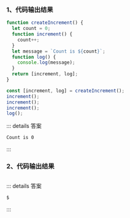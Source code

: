 ### 1、代码输出结果

```js
function createIncrement() {
  let count = 0;
  function increment() {
    count++;
  }
  let message = `Count is ${count}`;
  function log() {
    console.log(message);
  }
  return [increment, log];
}

const [increment, log] = createIncrement();
increment();
increment();
increment();
log();
```

::: details 答案

```txt
Count is 0
```

:::

### 2、代码输出结果

```js

```

::: details 答案

```txt
$
```

:::
